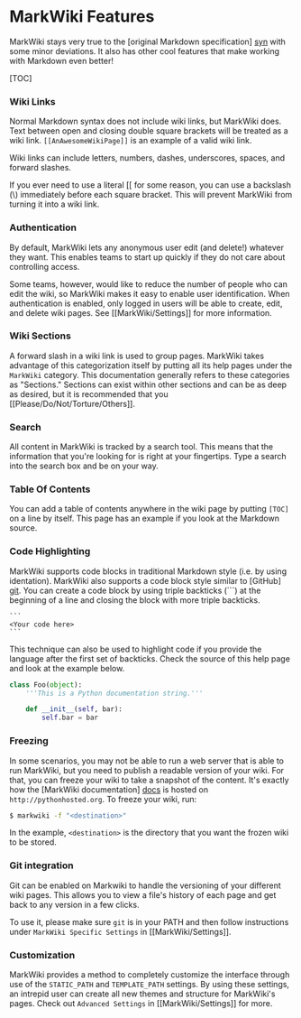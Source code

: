 MarkWiki Features
=================

MarkWiki stays very true to the [original Markdown specification] [syn] with
some minor deviations. It also has other cool features that make working
with Markdown even better!

[TOC]

### Wiki Links

Normal Markdown syntax does not include wiki links, but MarkWiki does. Text
between open and closing double square brackets will be treated as a wiki link.
`[[AnAwesomeWikiPage]]` is an example of a valid wiki link.

Wiki links can include letters, numbers, dashes, underscores, spaces, and
forward slashes.

If you ever need to use a literal \[\[ for some reason, you can use a backslash
(\\) immediately before each square bracket. This will prevent MarkWiki
from turning it into a wiki link.

### Authentication

By default, MarkWiki lets any anonymous user edit (and delete!) whatever they
want. This enables teams to start up quickly if they do not care about
controlling access.

Some teams, however, would like to reduce the number of people who can edit
the wiki, so MarkWiki makes it easy to enable user identification. When
authentication is enabled, only logged in users will be able to create, edit,
and delete wiki pages. See [[MarkWiki/Settings]] for more information.

### Wiki Sections

A forward slash in a wiki link is used to group pages. MarkWiki takes advantage
of this categorization itself by putting all its help pages under the
`MarkWiki` category. This documentation generally refers to these categories as
"Sections." Sections can exist within other sections and can be as deep as
desired, but it is recommended that you [[Please/Do/Not/Torture/Others]].

### Search

All content in MarkWiki is tracked by a search tool. This means that the
information that you're looking for is right at your fingertips. Type a search
into the search box and be on your way.

### Table Of Contents

You can add a table of contents anywhere in the wiki page by putting `[TOC]` on
a line by itself. This page has an example if you look at the Markdown source.

### Code Highlighting

MarkWiki supports code blocks in traditional Markdown style (i.e. by using
identation). MarkWiki also supports a code block style similar to
[GitHub] [git]. You can create a code block by using triple backticks (\`\`\`)
at the beginning of a line and closing the block with more triple backticks.

    ```
    <Your code here>
    ```

This technique can also be used to highlight code if you provide the language
after the first set of backticks. Check the source of this help page and look
at the example below.

```python
class Foo(object):
    '''This is a Python documentation string.'''

    def __init__(self, bar):
        self.bar = bar

```

### Freezing

In some scenarios, you may not be able to run a web server that is able to run
MarkWiki, but you need to publish a readable version of your wiki. For that,
you can freeze your wiki to take a snapshot of the content. It's exactly how
the [MarkWiki documentation] [docs] is hosted on `http://pythonhosted.org`. To
freeze your wiki, run:

```bash
$ markwiki -f "<destination>"
```

In the example, `<destination>` is the directory that you want the frozen wiki
to be stored.

### Git integration

Git can be enabled on Markwiki to handle the versioning of your different
wiki pages. This allows you to view a file's history of each page and
get back to any version in a few clicks.

To use it, please make sure `git` is in your PATH and then follow instructions
under  `MarkWiki Specific Settings` in [[MarkWiki/Settings]].

### Customization

MarkWiki provides a method to completely customize the interface through use of
the `STATIC_PATH` and `TEMPLATE_PATH` settings. By using these settings, an
intrepid user can create all new themes and structure for MarkWiki's pages.
Check out `Advanced Settings` in [[MarkWiki/Settings]] for more.

[syn]: http://daringfireball.net/projects/markdown/syntax
[git]: https://github.com
[docs]: http://pythonhosted.org/MarkWiki/
